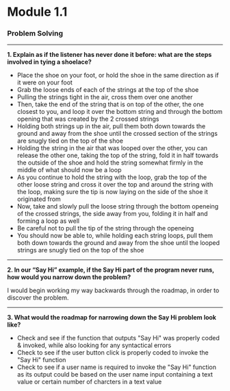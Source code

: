 # Module 1.1

### Problem Solving

------

**1. Explain as if the listener has never done it before: what are the steps involved in tying a shoelace?**

- Place the shoe on your foot, or hold the shoe in the same direction as if it were on your foot
- Grab the loose ends of each of the strings at the top of the shoe
- Pulling the strings tight in the air, cross them over one another
- Then, take the end of the string that is on top of the other, the one closest to you, and loop it over the bottom string and through the bottom opening that was created by the 2 crossed strings
- Holding both strings up in the air, pull them both down towards the ground and away from the shoe until the crossed section of the strings are snugly tied on the top of the shoe
- Holding the string in the air that was looped over the other, you can release the other one, taking the top of the string, fold it in half towards the outside of the shoe and hold the string somewhat firmly in the middle of what should now be a loop
- As you continue to hold the string with the loop, grab the top of the other loose string and cross it over the top and around the string with the loop, making sure the tip is now laying on the side of the shoe it originated from
- Now, take and slowly pull the loose string through the bottom openeing of the crossed strings, the side away from you, folding it in half and forming a loop as well
- Be careful not to pull the tip of the string through the openeing
- You should now be able to, while holding each string loops, pull them both down towards the ground and away from the shoe until the looped strings are snugly tied on the top of the shoe

---

**2. In our “Say Hi” example, if the Say Hi part of the program never runs, how would you narrow down the problem?**

I would begin working my way backwards through the roadmap, in order to discover the problem.

---

**3. What would the roadmap for narrowing down the Say Hi problem look like?**

- Check and see if the function that outputs "Say Hi" was properly coded & invoked, while also looking for any syntactical errors
- Check to see if the user button click is properly coded to invoke the "Say Hi" function
- Check to see if a user name is required to invoke the "Say Hi" function as its output could be based on the user name input containing a text value or certain number of charcters in a text value
